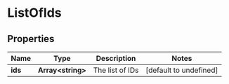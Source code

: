 # ListOfIds

## Properties
| Name | Type | Description | Notes |
| ------------ | ------------- | ------------- | ------------- |
| **ids** | **Array&lt;string&gt;** | The list of IDs | [default to undefined] |


